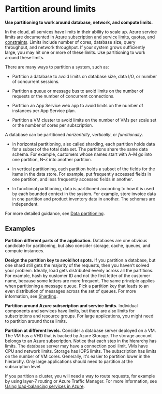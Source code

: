 # Partition around limits

**Use partitioning to work around database, network, and compute limits.**

In the cloud, all services have limits in their ability to scale up. Azure service limits are documented in [Azure subscription and service limits, quotas, and constraints][azure-limits]. Limits include number of cores, database size, query throughput, and network throughput. If your system grows sufficiently large, you may hit one or more of these limits. Use partitioning to work around these limits.

There are many ways to partition a system, such as:

- Partition a database to avoid limits on database size, data I/O, or number of concurrent sessions.

- Partition a queue or message bus to avoid limits on the number of requests or the number of concurrent connections.

- Partition an App Service web app to avoid limits on the number of instances per App Service plan. 

- Partition a VM cluster to avoid limits on the number of VMs per scale set or the number of cores per subscription. 

A database can be partitioned *horizontally*, *vertically*, or *functionally*.

- In horizontal partitioning, also called sharding, each partition holds data for a subset of the total data set. The partitions share the same data schema. For example, customers whose names start with A&ndash;M go into one partition, N&ndash;Z into another partition.

- In vertical partitioning, each partition holds a subset of the fields for the items in the data store. For example, put frequently accessed fields in one partition, and less frequently accessed fields in another.

- In functional partitioning, data is partitioned according to how it is used by each bounded context in the system. For example, store invoice data in one partition and product inventory data in another. The schemas are independent.

For more detailed guidance, see [Data partitioning][data-partitioning-guidance].

## Examples

**Partition different parts of the application.** Databases are one obvious candidate for partitioning, but also consider storage, cache, queues, and compute instances.

**Design the partition key to avoid hot spots.** If you partition a database, but one shard still gets the majority of the requests, then you haven't solved your problem. Ideally, load gets distributed evenly across all the partitions. For example, hash by customer ID and not the first letter of the customer name, because some letters are more frequent. The same principle applies when partitioning a message queue. Pick a partition key that leads to an even distribution of messages across the set of queues. For more information, see [Sharding][sharding].

**Partition around Azure subscription and service limits.** Individual components and services have limits, but there are also limits for subscriptions and resource groups. For large applications, you might need to partition around those limits.  

**Partition at different levels.** Consider a database server deployed on a VM. The VM has a VHD that is backed by Azure Storage. The storage account belongs to an Azure subscription. Notice that each step in the hierarchy has limits. The database server may have a connection pool limit. VMs have CPU and network limits. Storage has IOPS limits. The subscription has limits on the number of VM cores. Generally, it's easier to partition lower in the hierarchy. Only large applications should need to partition at the subscription level. 

If you partition a cluster, you will need a way to route requests, for example by using layer-7 routing or Azure Traffic Manager. For more information, see [Using load-balancing services in Azure][load-balancing].

<!-- links -->

[azure-limits]: /azure/azure-subscription-service-limits
[data-partitioning-guidance]: ../../best-practices/data-partitioning.md
[load-balancing]: /azure/traffic-manager/traffic-manager-load-balancing-azure
[sharding]: ../../patterns/sharding.md

 